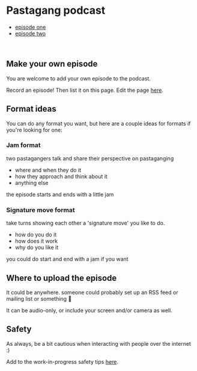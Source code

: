 # Pastagang podcast

- [episode one](https://www.youtube.com/watch?v=x7Z6Uo4torg)
- [episode two](https://youtu.be/gxDust_MYgU)

<br>

## Make your own episode

You are welcome to add your own episode to the podcast.

Record an episode! Then list it on this page. Edit the page [here](https://github.com/pastagang/pastagang/edit/main/podcast/readme.md).

## Format ideas

You can do any format you want, but here are a couple ideas for formats if you're looking for one:

### Jam format

two pastagangers talk and share their perspective on pastaganging
- where and when they do it
- how they approach and think about it
- anything else

the episode starts and ends with a little jam

### Signature move format

take turns showing each other a 'signature move' you like to do.

- how do you do it
- how does it work
- why do you like it

you could do start and end with a jam if you want

## Where to upload the episode

It could be anywhere. someone could probably set up an RSS feed or mailing list or something 🤷

It can be audio-only, or include your screen and/or camera as well.

## Safety

As always, be a bit cautious when interacting with people over the internet :)

Add to the work-in-progress safety tips [here](/safety).

